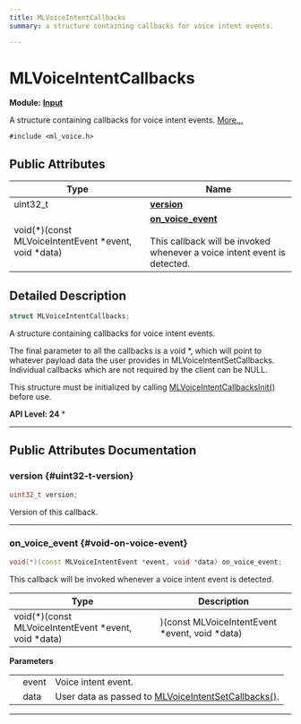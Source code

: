 ```yaml
---
title: MLVoiceIntentCallbacks
summary: a structure containing callbacks for voice intent events. 

---
```


# MLVoiceIntentCallbacks

**Module:** **[Input](/api-ref/api/Modules/group___input/group___input.md)**



A structure containing callbacks for voice intent events.  [More...](#detailed-description)


`#include <ml_voice.h>`

## Public Attributes

| Type           | Name           |
| -------------- | -------------- |
| uint32_t | **[version](/api-ref/api/Modules/group___input/struct_m_l_voice_intent_callbacks.md#uint32-t-version)**  |
| void(*)(const MLVoiceIntentEvent *event, void *data) | **[on_voice_event](/api-ref/api/Modules/group___input/struct_m_l_voice_intent_callbacks.md#void-on-voice-event)** <br></br>This callback will be invoked whenever a voice intent event is detected.  |

## Detailed Description

```cpp
struct MLVoiceIntentCallbacks;
```

A structure containing callbacks for voice intent events. 

The final parameter to all the callbacks is a void *, which will point to whatever payload data the user provides in MLVoiceIntentSetCallbacks. Individual callbacks which are not required by the client can be NULL.

This structure must be initialized by calling [MLVoiceIntentCallbacksInit()](/api-ref/api/Modules/group___input/group___input.md#void-mlvoiceintentcallbacksinit) before use.




**API Level:
 24**
  * 




-----------
## Public Attributes Documentation

### version {#uint32-t-version}

```cpp
uint32_t version;
```


Version of this callback. 





-----------

### on_voice_event {#void-on-voice-event}

```cpp
void(*)(const MLVoiceIntentEvent *event, void *data) on_voice_event;
```

This callback will be invoked whenever a voice intent event is detected. 


| Type | Description |
|--|--|
| void(*)(const MLVoiceIntentEvent *event, void *data) | )(const MLVoiceIntentEvent *event, void *data) |


**Parameters**

|  |   |   |
|--|--|--|
|  |event|Voice intent event. |
|  |data|User data as passed to [MLVoiceIntentSetCallbacks()](/api-ref/api/Modules/group___input/group___input.md#mlresult-mlvoiceintentsetcallbacks). |




-----------

